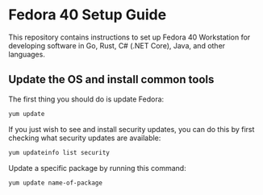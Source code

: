 # Fedora 40 Setup Guide

This repository contains instructions to set up Fedora 40 Workstation for developing software in Go, Rust, C# (.NET Core), Java, and other languages. 

## Update the OS and install common tools

The first thing you should do is update Fedora:

```bash
yum update
```

If you just wish to see and install security updates, you can do this by first checking what security updates are available:

```bash
yum updateinfo list security
```

Update a specific package by running this command:

```bash
yum update name-of-package
```

